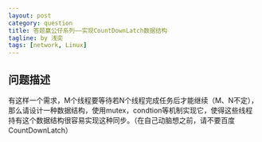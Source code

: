 ```yaml
---
layout: post
category: question
title: 答题赢公仔系列——实现CountDownLatch数据结构
tagline: by 浅奕
tags: [network, Linux]
---
```


## 问题描述

有这样一个需求，M个线程要等待若N个线程完成任务后才能继续（M、N不定），那么请设计一种数据结构，使用mutex，condtion等机制实现它，使得这些线程持有这个数据结构很容易实现这种同步。（在自己动脑想之前，请不要百度CountDownLatch）
